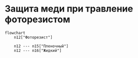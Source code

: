 # Защита меди при травление фоторезистом

```mermaid
flowchart
	n12["Фоторезист"]

	n12 --- n15["Пленочный"]
	n12 --- n16["Жидкий"]
```

